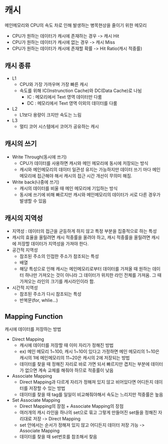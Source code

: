 # 캐시
메인메모리와 CPU의 속도 차로 인해 발생하는 병목현상을 줄이기 위한 메모리
  - CPU가 원하는 데이터가 캐시에 존재하는 경우 -> 캐시 Hit
  - CPU가 원하는 데이터가 캐시에 없는 경우 -> 캐시 Miss
  - CPU가 원하는 데이터가 캐시에 존재할 확률 -> Hit Ratio(캐시 적중률)

## 캐시 종류
  - L1
    - CPU와 가장 가까우며 가장 빠른 캐시
    - 속도를 위해 IC(Instrunction Cache)와 DC(Data Cache)로 나뉨
      - IC : 메모리에서 Text 영역 데이터만 다룸
      - DC : 메모리에서 Text 영역 이외의 데이터를 다룸
  - L2
    - L1보다 용량이 크지만 속도는 느림
  - L3
    - 멀티 코어 시스템에서 코어가 공유하는 캐시

## 캐시의 쓰기
  - Write Through(동시에 쓰기)
    - CPU가 데이터를 사용하면 캐시와 메인 메모리에 동시에 저장되는 방식
    - 캐시와 메인메모리의 데이터 일관성 유지는 가능하지만 데이터 쓰기 마다 메인메모리에 접근해야 해서 캐시의 접근 시간 개선이 무의미 해짐.
  - Write back(나중에 쓰기)
    - 캐시의 데이터를 비울 때 메인 메모리에 기입하는 방식
    - 동시에 쓰기에 비해 빠르지만 캐시와 메인메모리의 데이터가 서로 다른 경우가 발생할 수 있음

## 캐시의 지역성
  - 지역성 : 데이터의 접근을 균등하게 하지 않고 특정 부분을 집중적으로 하는 특성
  - 캐시의 효율을 올릴려면 캐시 적중률을 올려야 하고, 캐시 적중률을 올릴려면 캐시에 저장할 데이터가 지역성을 가져야 한다.
  - 공간적 지역성
    - 참조된 주소의 인접한 주소가 참조되는 특성
    - 배열
    - 해당 특성으로 인해 캐시는 메인메모리로부터 데이터를 가져올 때 원하는 데이터 하나만 가져오는 것이 아니라 그 데이터가 위치한 라인 전체를 가져옴. 그 때 가져오는 라인의 크기를 캐시라인이라 함.
  - 시간적 지역성
    - 참조된 주소가 다시 참조되는 특성
    - 반복문(for, whlie...)

## Mapping Function
캐시에 데이터를 저장하는 방법
  - Direct Mapping
    - 캐시에 데이터를 저장할 때 이미 자리가 정해진 방법
    - ex) 메인 메모리 1~100, 캐시 1~10이 있다고 가정하면 메인 메모리의 1~10은 캐시의 1에 메인메모리의 11~20은 캐시의 2에 저장되는 방법
    - 데이터를 찾을 때 정해진 자리로 바로 가면 되서 빠르지만 겹치는 부분에 데이터가 없으면 계속 교체를 해줘야 하므로 적중률이 낮음
  - Associate Mapping
    - Direct Mapping과 다르게 자리가 정해져 있지 않고 비어있다면 어디든지 데이터를 저장할 수 있는 방법
    - 데이터를 찾을 때 tag를 일일이 비교해줘야해서 속도는 느리지만 적중률은 높음
  - Set Associate Mapping
    - Direct Mapping의 장점 + Associate Mapping의 장점
    - 여러개의 캐시 라인을 하나의 set으로 묶고 그렇게 만들어진 set들을 정해진 자리대로 저장 -> Direct Mapping
    - set 안에서는 순서가 정해져 있지 않고 어디든지 데이터 저장 가능 -> Associate Mapping
    - 데이터를 찾을 때 set번호를 참조해서 찾음

